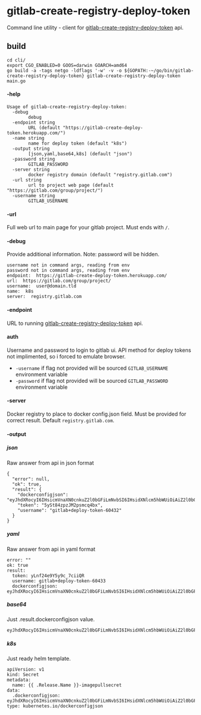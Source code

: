 # gitlab-create-registry-deploy-token

Command line utility - client for [gitlab-create-registry-deploy-token](https://github.com/egeneralov/gitlab-create-registry-deploy-token.git) api.

## build

    cd cli/
    export CGO_ENABLED=0 GOOS=darwin GOARCH=amd64
    go build -a -tags netgo -ldflags '-w' -v -o ${GOPATH:-~/go/bin/gitlab-create-registry-deploy-token} gitlab-create-registry-deploy-token main.go

#### -help

    Usage of gitlab-create-registry-deploy-token:
      -debug
        	debug
      -endpoint string
        	URL (default "https://gitlab-create-deploy-token.herokuapp.com/")
      -name string
        	name for deploy token (default "k8s")
      -output string
        	[json,yaml,base64,k8s] (default "json")
      -password string
        	GITLAB_PASSWORD
      -server string
        	docker registry domain (default "registry.gitlab.com")
      -url string
        	url to project web page (default "https://gitlab.com/group/project/")
      -username string
        	GITLAB_USERNAME

#### -url

Full web url to main page for your gitlab project. Must ends with `/`.

#### -debug

Provide additional information. Note: password will be hidden.

    username not in command args, reading from env
    password not in command args, reading from env
    endpoint:  https://gitlab-create-deploy-token.herokuapp.com/
    url:  https://gitlab.com/group/project/
    username:  user@domain.tld
    name:  k8s
    server:  registry.gitlab.com


#### -endpoint

URL to running [gitlab-create-registry-deploy-token](https://github.com/egeneralov/gitlab-create-registry-deploy-token.git) api.


#### auth

Username and password to login to gitlab ui. API method for deploy tokens not implimented, so i forced to emulate browser.

- `-username` if flag not provided will be sourced `GITLAB_USERNAME` environment variable
- `-password` if flag not provided will be sourced `GITLAB_PASSWORD` environment variable

#### -server

Docker registry to place to docker config.json field. Must be provided for correct result. Default `registry.gitlab.com`.

#### -output


##### json

Raw answer from api in json format

    {
      "error": null, 
      "ok": true, 
      "result": {
        "dockerconfigjson": "eyJhdXRocyI6IHsicmVnaXN0cnkuZ2l0bGFiLmNvbSI6IHsidXNlcm5hbWUiOiAiZ2l0bGFiK2RlcGxveS10b2tlbi02MDQzMiIsICJwYXNzd29yZCI6ICI1eVN0ODR6cHpKTTJwc21jcTRieCJ9fX0=", 
        "token": "5ySt84zpzJM2psmcq4bx", 
        "username": "gitlab+deploy-token-60432"
      }
    }


##### yaml

Raw answer from api in yaml format

    error: ""
    ok: true
    result:
      token: yLnf24e9Y5y9c_7ciiQR
      username: gitlab+deploy-token-60433
      dockerconfigjson: eyJhdXRocyI6IHsicmVnaXN0cnkuZ2l0bGFiLmNvbSI6IHsidXNlcm5hbWUiOiAiZ2l0bGFiK2RlcGxveS10b2tlbi02MDQzMyIsICJwYXNzd29yZCI6ICJ5TG5mMjRlOVk1eTljXzdjaWlRUiJ9fX0=


##### base64

Just .result.dockerconfigjson value.

    eyJhdXRocyI6IHsicmVnaXN0cnkuZ2l0bGFiLmNvbSI6IHsidXNlcm5hbWUiOiAiZ2l0bGFiK2RlcGxveS10b2tlbi02MDQzNCIsICJwYXNzd29yZCI6ICJ0YXY4VU1FVU01Z2lhb2lleXExeiJ9fX0=


##### k8s

Just ready helm template.

    apiVersion: v1
    kind: Secret
    metadata:
      name: {{ .Release.Name }}-imagepullsecret
    data:
      .dockerconfigjson: eyJhdXRocyI6IHsicmVnaXN0cnkuZ2l0bGFiLmNvbSI6IHsidXNlcm5hbWUiOiAiZ2l0bGFiK2RlcGxveS10b2tlbi02MDQzNSIsICJwYXNzd29yZCI6ICJKb0hvcW94ZGJyTV9MVGoyTTFSbSJ9fX0=
    type: kubernetes.io/dockerconfigjson
